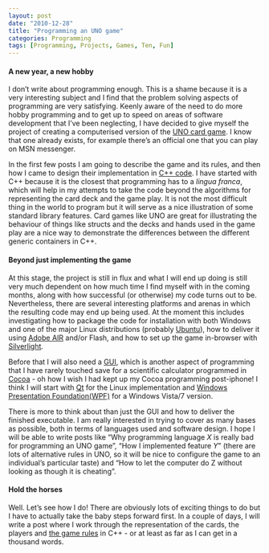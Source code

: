 ```yaml
---
layout: post
date: "2010-12-28"
title: "Programming an UNO game"
categories: Programming
tags: [Programming, Projects, Games, Ten, Fun]
---
```


#### A new year, a new hobby

I don’t write about programming enough. This is a shame because it is a very interesting subject and I find that the problem solving aspects of programming are very satisfying. Keenly aware of the need to do more hobby programming and to get up to speed on areas of software development that I’ve been neglecting, I have decided to give myself the project of creating a computerised version of the [UNO card game](http://en.wikipedia.org/wiki/Uno_(card_game)). I know that one already exists, for example there’s an official one that you can play on MSN messenger.

In the first few posts I am going to describe the game and its rules, and then how I came to design their implementation in  [C++ code](http://en.wikipedia.org/wiki/C%2B%2B). I have started with C++ because it is the closest that programming has to a _lingua franca_, which will help in my attempts to take the code beyond the algorithms for representing the card deck and the game play. It is not the most difficult thing in the world to program but it will serve as a nice illustration of some standard library features. Card games like UNO are great for illustrating the behaviour of things like structs and the decks and hands used in the game play are a nice way to demonstrate the differences between the different generic containers in C++.

#### Beyond just implementing the game

At this stage, the project is still in flux and what I will end up doing is still very much dependent on how much time I find myself with in the coming months, along with how successful (or otherwise) my code turns out to be. Nevertheless, there are several interesting platforms and arenas in which the resulting code may end up being used. At the moment this includes investigating how to package the code for installation with both Windows and one of the major Linux distributions (probably [Ubuntu](http://www.ubuntu.com/)), how to deliver it using [Adobe AIR](http://www.adobe.com/products/air/) and/or Flash, and how to set up the game in-browser with [Silverlight](http://www.microsoft.com/silverlight/).

Before that I will also need a [GUI](http://en.wikipedia.org/wiki/Graphical_user_interface), which is another aspect of programming that I have rarely touched save for a scientific calculator programmed in [Cocoa](http://www.apple.com/macosx/developers/) - oh how I wish I had kept up my Cocoa programming post-iphone! I think I will start with [Qt](http://qt.nokia.com/) for the Linux implementation and [Windows Presentation Foundation(WPF)](http://en.wikipedia.org/wiki/Windows_Presentation_Foundation) for a Windows Vista/7 version.

There is more to think about than just the GUI and how to deliver the finished executable. I am really interested in trying to cover as many bases as possible, both in terms of languages used and software design. I hope I will be able to write posts like “Why programming language _X_ is really bad for programming an UNO game”, “How I implemented feature _Y_” (there are lots of alternative rules in UNO, so it will be nice to configure the game to an individual’s particular taste) and “How to let the computer do Z without looking as though it is cheating”. 

#### Hold the horses

Well. Let’s see how I do! There are obviously lots of exciting things to do but I have to actually take the baby steps forward first. In a couple of days, I will write a post where I work through the representation of the cards, the players and [the game rules](http://en.wikipedia.org/wiki/Uno_(card_game)#Official_rules) in C++ - or at least as far as I can get in a thousand words.

